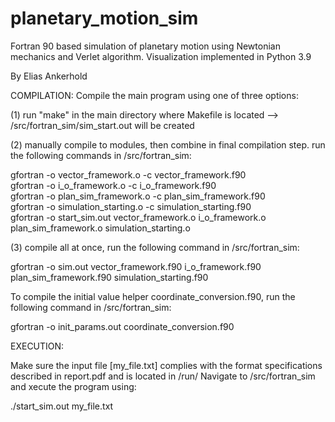 # planetary_motion_sim
Fortran 90 based simulation of planetary motion using Newtonian mechanics and Verlet algorithm. Visualization implemented in Python 3.9

By Elias Ankerhold

COMPILATION:
Compile the main program using one of three options:

(1) run "make" in the main directory where Makefile is located -->  /src/fortran_sim/sim_start.out will be created

(2) manually compile to modules, then combine in final compilation step. run the following commands in /src/fortran_sim:

gfortran -o vector_framework.o -c vector_framework.f90\
gfortran -o i_o_framework.o -c i_o_framework.f90\
gfortran -o plan_sim_framework.o -c plan_sim_framework.f90\
gfortran -o simulation_starting.o -c simulation_starting.f90\
gfortran -o start_sim.out vector_framework.o i_o_framework.o plan_sim_framework.o simulation_starting.o

(3) compile all at once, run the following command in /src/fortran_sim:

gfortran -o sim.out vector_framework.f90 i_o_framework.f90 plan_sim_framework.f90 simulation_starting.f90

To compile the initial value helper coordinate_conversion.f90, run the following command in /src/fortran_sim:

gfortran -o init_params.out coordinate_conversion.f90

EXECUTION:

Make sure the input file [my_file.txt] complies with the format specifications described in report.pdf and is located in /run/ 
Navigate to /src/fortran_sim and xecute the program using:

./start_sim.out my_file.txt
